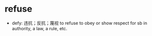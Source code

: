 # refuse

- defy: 违抗；反抗；蔑视 to refuse to obey or show respect for sb in authority, a law, a rule, etc.
